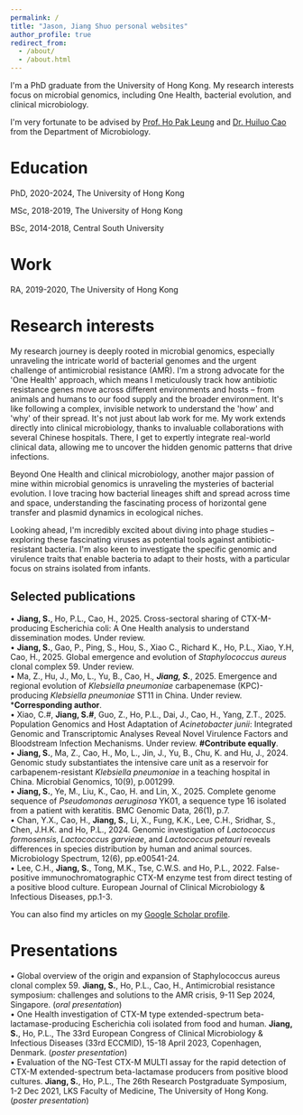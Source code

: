 ```yaml
---
permalink: /
title: "Jason, Jiang Shuo personal websites"
author_profile: true
redirect_from: 
  - /about/
  - /about.html
---
```


I'm a PhD graduate from the University of Hong Kong. My research interests focus on microbial genomics, including One Health, bacterial evolution, and clinical microbiology.

I'm very fortunate to be advised by [Prof. Ho Pak Leung](https://scholar.google.com.hk/citations?user=0FWUuOkAAAAJ&hl=en) and [Dr. Huiluo Cao](https://scholar.google.com/citations?user=AP7KbY0AAAAJ&hl=en) from the Department of Microbiology.

Education
======
PhD, 2020-2024, The University of Hong Kong 

MSc, 2018-2019, The University of Hong Kong 

BSc, 2014-2018, Central South University

Work
======
RA, 2019-2020, The University of Hong Kong

Research interests
======
My research journey is deeply rooted in microbial genomics, especially unraveling the intricate world of bacterial genomes and the urgent challenge of antimicrobial resistance (AMR). I'm a strong advocate for the 'One Health' approach, which means I meticulously track how antibiotic resistance genes move across different environments and hosts – from animals and humans to our food supply and the broader environment. It's like following a complex, invisible network to understand the 'how' and 'why' of their spread. It's not just about lab work for me. My work extends directly into clinical microbiology, thanks to invaluable collaborations with several Chinese hospitals. There, I get to expertly integrate real-world clinical data, allowing me to uncover the hidden genomic patterns that drive infections.

Beyond One Health and clinical microbiology, another major passion of mine within microbial genomics is unraveling the mysteries of bacterial evolution. I love tracing how bacterial lineages shift and spread across time and space, understanding the fascinating process of horizontal gene transfer and plasmid dynamics in ecological niches.

Looking ahead, I'm incredibly excited about diving into phage studies – exploring these fascinating viruses as potential tools against antibiotic-resistant bacteria. I'm also keen to investigate the specific genomic and virulence traits that enable bacteria to adapt to their hosts, with a particular focus on strains isolated from infants.

Selected publications
------
•	**Jiang, S.**, Ho, P.L., Cao, H., 2025. Cross-sectoral sharing of CTX-M-producing Escherichia coli: A One Health analysis to understand dissemination modes. Under review.   
•	**Jiang, S.**, Gao, P., Ping, S., Hou, S., Xiao C., Richard K., Ho, P.L., Xiao, Y.H, Cao, H., 2025. Global emergence and evolution of _Staphylococcus aureus_ clonal complex 59. Under review.   
•	Ma, Z., Hu, J., Mo, L., Yu, B., Cao, H.*, **Jiang, S.***, 2025. Emergence and regional evolution of _Klebsiella pneumoniae_ carbapenemase (KPC)-producing _Klebsiella pneumoniae_ ST11 in China. Under review. ***Corresponding author**.   
•	Xiao, C.#, **Jiang, S.#**, Guo, Z., Ho, P.L., Dai, J., Cao, H., Yang, Z.T., 2025. Population Genomics and Host Adaptation of _Acinetobacter junii_: Integrated Genomic and Transcriptomic Analyses Reveal Novel Virulence Factors and Bloodstream Infection Mechanisms. Under review. **#Contribute equally**.   
•	**Jiang, S.**, Ma, Z., Cao, H., Mo, L., Jin, J., Yu, B., Chu, K. and Hu, J., 2024. Genomic study substantiates the intensive care unit as a reservoir for carbapenem-resistant _Klebsiella pneumoniae_ in a teaching hospital in China. Microbial Genomics, 10(9), p.001299.  
•	**Jiang, S.**, Ye, M., Liu, K., Cao, H. and Lin, X., 2025. Complete genome sequence of _Pseudomonas aeruginosa_ YK01, a sequence type 16 isolated from a patient with keratitis. BMC Genomic Data, 26(1), p.7.   
•	Chan, Y.X., Cao, H., **Jiang, S.**, Li, X., Fung, K.K., Lee, C.H., Sridhar, S., Chen, J.H.K. and Ho, P.L., 2024. Genomic investigation of _Lactococcus formosensis_, _Lactococcus garvieae_, and _Lactococcus petauri_ reveals differences in species distribution by human and animal sources. Microbiology Spectrum, 12(6), pp.e00541-24.      
•	Lee, C.H., **Jiang, S.**, Tong, M.K., Tse, C.W.S. and Ho, P.L., 2022. False-positive immunochromatographic CTX-M enzyme test from direct testing of a positive blood culture. European Journal of Clinical Microbiology & Infectious Diseases, pp.1-3.   

You can also find my articles on my [Google Scholar profile](https://scholar.google.com/citations?hl=en&user=P-zeYosAAAAJ&view_op=list_works&sortby=pubdate).


Presentations
======
•	Global overview of the origin and expansion of Staphylococcus aureus clonal complex 59. **Jiang, S.**, Ho, P.L., Cao, H., Antimicrobial resistance symposium: challenges and solutions to the AMR crisis, 9-11 Sep 2024, Singapore. (_oral presentation_)   
•	One Health investigation of CTX-M type extended-spectrum beta-lactamase-producing Escherichia coli isolated from food and human. **Jiang, S.**, Ho, P.L., The 33rd European Congress of Clinical Microbiology & Infectious Diseases (33rd ECCMID), 15-18 April 2023, Copenhagen, Denmark. (_poster presentation_)   
•	Evaluation of the NG-Test CTX-M MULTI assay for the rapid detection of CTX-M extended-spectrum beta-lactamase producers from positive blood cultures. **Jiang, S.**, Ho, P.L., The 26th Research Postgraduate Symposium, 1-2 Dec 2021, LKS Faculty of Medicine, The University of Hong Kong. (_poster presentation_)
